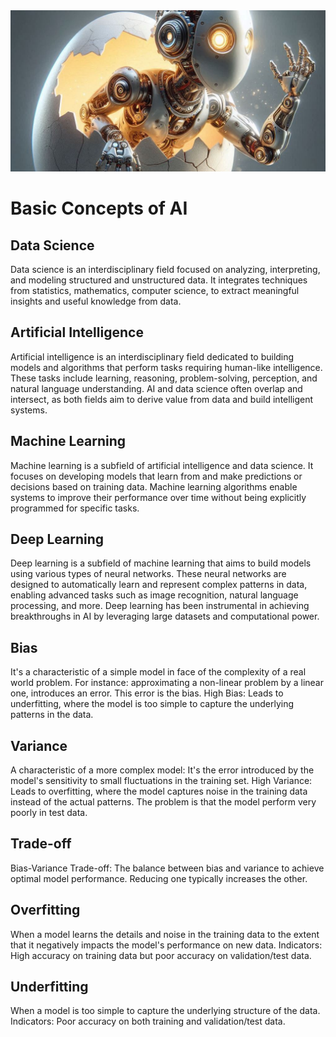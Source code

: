 <img src="https://github.com/joaopaulo-souza/Introduction-to-AI/blob/master/Images/egg-robot.jpeg" width="900">

<h1>Basic Concepts of AI</h1>

<h2>Data Science</h2>
Data science is an interdisciplinary field focused on analyzing, interpreting, and modeling structured and unstructured data. It integrates techniques from statistics, mathematics, computer science, to extract meaningful insights and useful knowledge from data.

<h2>Artificial Intelligence</h2>
Artificial intelligence is an interdisciplinary field dedicated to building models and algorithms that perform tasks requiring human-like intelligence. These tasks include learning, reasoning, problem-solving, perception, and natural language understanding. AI and data science often overlap and intersect, as both fields aim to derive value from data and build intelligent systems.

<h2>Machine Learning</h2>
Machine learning is a subfield of artificial intelligence and data science. It focuses on developing models that learn from and make predictions or decisions based on training data. Machine learning algorithms enable systems to improve their performance over time without being explicitly programmed for specific tasks.

<h2>Deep Learning</h2>
Deep learning is a subfield of machine learning that aims to build models using various types of neural networks. These neural networks are designed to automatically learn and represent complex patterns in data, enabling advanced tasks such as image recognition, natural language processing, and more. Deep learning has been instrumental in achieving breakthroughs in AI by leveraging large datasets and computational power.

<h2>Bias</h2>
It's a characteristic of a simple model in face of the complexity of a real world problem. For instance: approximating a non-linear problem by a linear one, introduces an error. This error is the bias.   
High Bias: Leads to underfitting, where the model is too simple to capture the underlying patterns in the data.

<h2>Variance</h2>
A characteristic of a more complex model: It's the error introduced by the model's sensitivity to small fluctuations in the training set.
High Variance: Leads to overfitting, where the model captures noise in the training data instead of the actual patterns. The problem is that the model perform very poorly in test data. 


<h2>Trade-off</h2>
Bias-Variance Trade-off: The balance between bias and variance to achieve optimal model performance. Reducing one typically increases the other.


<h2>Overfitting</h2>
When a model learns the details and noise in the training data to the extent that it negatively impacts the model's performance on new data.
Indicators: High accuracy on training data but poor accuracy on validation/test data.


<h2>Underfitting</h2>
When a model is too simple to capture the underlying structure of the data.
Indicators: Poor accuracy on both training and validation/test data.